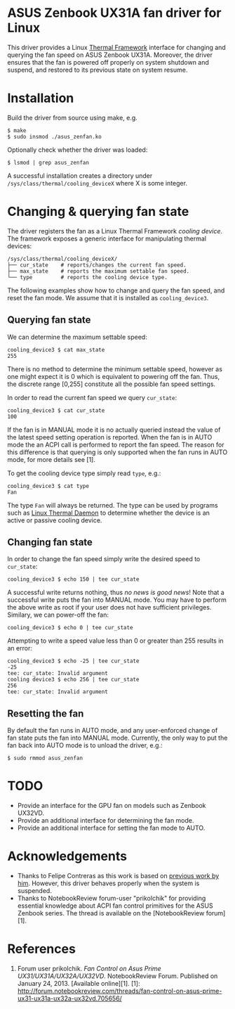 ASUS Zenbook UX31A fan driver for Linux
===========
This driver provides a Linux [Thermal Framework](https://www.kernel.org/doc/Documentation/thermal/sysfs-api.txt) interface for changing and querying the fan speed on ASUS Zenbook UX31A. Moreover, the driver ensures that the fan is powered off properly on system shutdown and suspend, and restored to its previous state on system resume.

Installation
===========
Build the driver from source using make, e.g.
```
$ make
$ sudo insmod ./asus_zenfan.ko
```
Optionally check whether the driver was loaded:
```
$ lsmod | grep asus_zenfan
```
A successful installation creates a directory under `/sys/class/thermal/cooling_deviceX` where X is some integer.

Changing & querying fan state
============
The driver registers the fan as a Linux Thermal Framework *cooling device*. The framework exposes a generic interface for manipulating thermal devices:
```
/sys/class/thermal/cooling_deviceX/
├── cur_state    # reports/changes the current fan speed.
├── max_state    # reports the maximum settable fan speed.
└── type         # reports the cooling device type.
```
The following examples show how to change and query the fan speed, and reset the fan mode. We assume that it is installed as `cooling_device3`.

Querying fan state
-----------
We can determine the maximum settable speed:
```
cooling_device3 $ cat max_state
255
```
There is no method to determine the minimum settable speed, however as one might expect it is 0 which is equivalent to powering off the fan. Thus, the discrete range [0,255] constitute all the possible fan speed settings.

In order to read the current fan speed we query `cur_state`:
```
cooling_device3 $ cat cur_state
100
```
If the fan is in MANUAL mode it is no actually queried instead the value of the latest speed setting operation is reported. When the fan is in AUTO mode the an ACPI call is performed to report the fan speed. The reason for this difference is that querying is only supported when the fan runs in AUTO mode, for more details see [1].

To get the cooling device type simply read `type`, e.g.:
```
cooling_device3 $ cat type
Fan
```
The type `Fan` will always be returned. The type can be used by programs such as [Linux Thermal Daemon](https://01.org/linux-thermal-daemon/documentation/introduction-thermal-daemon) to determine whether the device is an active or passive cooling device.

Changing fan state
-----------
In order to change the fan speed simply write the desired speed to `cur_state`:
```
cooling_device3 $ echo 150 | tee cur_state
```
A successful write returns nothing, thus *no news is good news*!
Note that a successful write puts the fan into MANUAL mode.
You may have to perform the above write as root if your user does not have sufficient privileges.
Similary, we can power-off the fan:
```
cooling_device3 $ echo 0 | tee cur_state
```
Attempting to write a speed value less than 0 or greater than 255 results in an error:
```
cooling_device3 $ echo -25 | tee cur_state
-25
tee: cur_state: Invalid argument
cooling device3 $ echo 256 | tee cur_state
256
tee: cur_state: Invalid argument
```

Resetting the fan
-----------
By default the fan runs in AUTO mode, and any user-enforced change of fan state puts the fan into MANUAL mode. Currently, the only way to put the fan back into AUTO mode is to unload the driver, e.g.:
```
$ sudo rmmod asus_zenfan
```

TODO
============
* Provide an interface for the GPU fan on models such as Zenbook UX32VD.
* Provide an additional interface for determining the fan mode.
* Provide an additional interface for setting the fan mode to AUTO.

Acknowledgements
============
* Thanks to Felipe Contreras as this work is based on [previous work by him](https://gist.github.com/felipec/6169047). However, this driver behaves properly when the system is suspended.
* Thanks to NotebookReview forum-user "prikolchik" for providing essential knowledge about ACPI fan control primitives for the ASUS Zenbook series. The thread is available on the [NotebookReview forum][1].

References
=============
1. Forum user prikolchik. *Fan Control on Asus Prime UX31/UX31A/UX32A/UX32VD*. NotebookReview Forum. Published on January 24, 2013. [Available online][1].
[1]: http://forum.notebookreview.com/threads/fan-control-on-asus-prime-ux31-ux31a-ux32a-ux32vd.705656/
